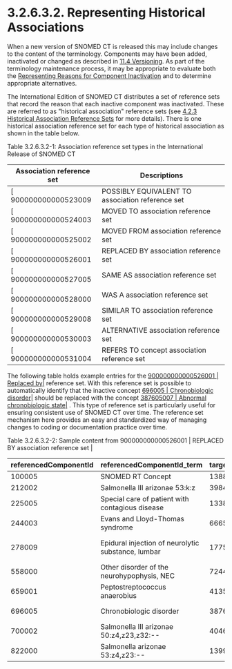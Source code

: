 # 3.2.6.3.2. Representing Historical Associations

When a new version of SNOMED CT is released this may include changes to the content of the terminology. Components may have been added, inactivated or changed as described in [11.4 Versioning](https://confluence.ihtsdotools.org/display/DOCANLYT/11.4+Versioning). As part of the terminology maintenance process, it may be appropriate to evaluate both the [Representing Reasons for Component Inactivation](../../../../3%20requirements-and-use-cases/3.2%20use-cases/3.2.6%20maintenance-and-management/3.2.6.3%20managing-component-inactivation/3.2.6.3.1.-Representing-Reasons-for-Component-Inactivation_35985652.html) and to determine appropriate alternatives.

The International Edition of SNOMED CT distributes a set of reference sets that record the reason that each inactive component was inactivated. These are referred to as "historical association" reference sets (see [4.2.3 Historical Association Reference Sets](../../../../pages/createpage.action) for more details). There is one historical association reference set for each type of historical association as shown in the table below.

Table 3.2.6.3.2-1: Association reference set types in the International Release of SNOMED CT

| Association reference set | Descriptions                                     |
| ------------------------- | ------------------------------------------------ |
| \[ 900000000000523009     | POSSIBLY EQUIVALENT TO association reference set |
| \[ 900000000000524003     | MOVED TO association reference set               |
| \[ 900000000000525002     | MOVED FROM association reference set             |
| \[ 900000000000526001     | REPLACED BY association reference set            |
| \[ 900000000000527005     | SAME AS association reference set                |
| \[ 900000000000528000     | WAS A association reference set                  |
| \[ 900000000000529008     | SIMILAR TO association reference set             |
| \[ 900000000000530003     | ALTERNATIVE association reference set            |
| \[ 900000000000531004     | REFERS TO concept association reference set      |

The following table holds example entries for the [900000000000526001 | Replaced by|](http://snomed.info/id/900000000000526001) reference set. With this reference set is possible to automatically identify that the inactive concept [696005 | Chronobiologic disorder|](http://snomed.info/id/696005) should be replaced with the concept [387605007 | Abnormal chronobiologic state|](http://snomed.info/id/387605007) . This type of reference set is particularly useful for ensuring consistent use of SNOMED CT over time. The reference set mechanism here provides an easy and standardized way of managing changes to coding or documentation practice over time.

Table 3.2.6.3.2-2: Sample content from 900000000000526001 | REPLACED BY association reference set |

| referencedComponentId | referencedComponentId\_term                        | targetComponentId | targetComponentId\_term                           |
| --------------------- | -------------------------------------------------- | ----------------- | ------------------------------------------------- |
| 100005                | SNOMED RT Concept                                  | 138875005         | SNOMED CT Concept                                 |
| 212002                | Salmonella III arizonae 53:k:z                     | 398450001         | Salmonella IIIb 53:k:z                            |
| 225005                | Special care of patient with contagious disease    | 133895001         | Care of patient with infectious disease           |
| 244003                | Evans and Lloyd-Thomas syndrome                    | 66659007          | Normal variation in position                      |
| 278009                | Epidural injection of neurolytic substance, lumbar | 17753007          | Epidural injection of neurolytic solution, lumbar |
| 558000                | Other disorder of the neurohypophysis, NEC         | 72442006          | Disorder of posterior pituitary                   |
| 659001                | Peptostreptococcus anaerobius                      | 413524006         | Anaerococcus tretradius                           |
| 696005                | Chronobiologic disorder                            | 387605007         | Abnormal chronobiologic state                     |
| 700002                | Salmonella III arizonae 50:z4,z23,z32:--           | 404619004         | Salmonella IIIa 50:z4,z23,z32:-                   |
| 822000                | Salmonella arizonae 53:z4,z23:--                   | 13998005          | Salmonella IV 53:z4,z23:--                        |
